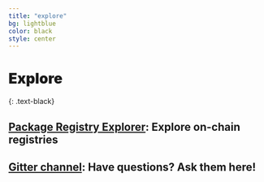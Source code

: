 ```yaml
---
title: "explore"
bg: lightblue
color: black
style: center
---
```


# <span style="font-weight:900;">Explore</span>
{: .text-black}

## [Package Registry Explorer](explorer.ethpm.com): Explore on-chain registries
## [Gitter channel](https://gitter.im/ethpm/): Have questions? Ask them here!
